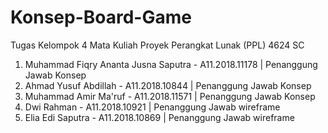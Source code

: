 # Konsep-Board-Game
Tugas Kelompok 4 Mata Kuliah Proyek Perangkat Lunak (PPL) 4624 SC

1. Muhammad Fiqry Ananta Jusna Saputra -  A11.2018.11178 | Penanggung Jawab Konsep
2. Ahmad Yusuf Abdillah - A11.2018.10844 | Penanggung Jawab Konsep
3. Muhammad Amir Ma'ruf - A11.2018.11571 | Penanggung Jawab Konsep
4. Dwi Rahman - A11.2018.10921 | Penanggung Jawab wireframe
5. Elia Edi Saputra - A11.2018.10869 | Penanggung Jawab wireframe
